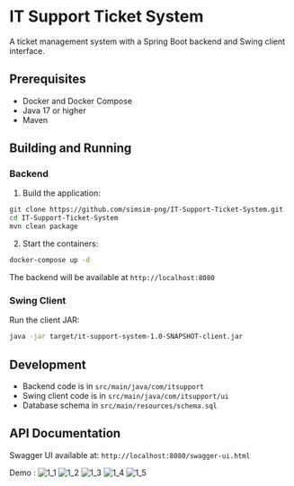 # IT Support Ticket System

A ticket management system with a Spring Boot backend and Swing client interface.

## Prerequisites

- Docker and Docker Compose
- Java 17 or higher
- Maven

## Building and Running

### Backend

1. Build the application:

```bash
git clone https://github.com/simsim-png/IT-Support-Ticket-System.git
cd IT-Support-Ticket-System
mvn clean package
```

2. Start the containers:

```bash
docker-compose up -d
```

The backend will be available at `http://localhost:8080`

### Swing Client

Run the client JAR:

```bash
java -jar target/it-support-system-1.0-SNAPSHOT-client.jar
```

## Development

- Backend code is in `src/main/java/com/itsupport`
- Swing client code is in `src/main/java/com/itsupport/ui`
- Database schema in `src/main/resources/schema.sql`

## API Documentation

Swagger UI available at: `http://localhost:8080/swagger-ui.html`

Demo : 
![1_1](https://github.com/user-attachments/assets/bde38ed2-156b-4b38-b1d3-d00a28fc07ca)
![1_2](https://github.com/user-attachments/assets/c0cc9d5e-0c40-45a6-a99e-7367f0efbc19)
![1_3](https://github.com/user-attachments/assets/842dc30c-a2bd-46b5-9d23-f540a1988625)
![1_4](https://github.com/user-attachments/assets/82c0a646-0331-4e55-b7ff-82e7b7823a10)
![1_5](https://github.com/user-attachments/assets/ec5a4d3c-434d-40a9-9b75-86572104d09b)


